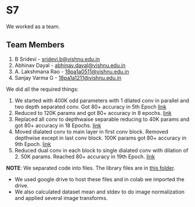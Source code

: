 # S7

We worked as a team. 
## Team Members
1. B Sridevi  - sridevi.b@vishnu.edu.in
2. Abhinav Dayal - abhinav.dayal@vishnu.edu.in
3. A. Lakshmana Rao - 18pa1a0511@vishnu.edu.in
3. Sanjay Varma G - 18pa1a1211@vishnu.edu.in

We did all the required things:

1. We started with 400K odd parameters with 1 dilated conv in parallel and two depth separated conv. Got 80+ accuracy in 5th Epoch [link](https://github.com/sridevibonthu/EVA/blob/master/S7/EVA04_S7_400K.ipynb)
2. Reduced to 120K params and got 80+ accuracy in 8 epochs. [link](https://github.com/sridevibonthu/EVA/blob/master/S7/EVA04_S7_120K.ipynb)
3. Replaced all conv to depthwaise separable reducing to 40K params and got 80+ accuracy in 18 Epochs. [link](https://github.com/sridevibonthu/EVA/blob/master/S7/EVA04_S7_40K.ipynb)
4. Moved dialated conv to main layer in first conv block. Removed depthwise except in last conv block. 100K params got 80+ accuracy in 9th Epoch. [link](https://github.com/sridevibonthu/EVA/blob/master/S7/EVA04_S7_100K.ipynb)
5. Reduced dual conv in each block to single dialated conv with dilation of 2. 50K params. Reached 80+ accuracy in 19th Epoch. [link](https://github.com/sridevibonthu/EVA/blob/master/S7/EVA04_S7_50K.ipynb)

**NOTE**: We separated code into files. The library files are in [this folder](https://github.com/sridevibonthu/EVA/tree/master/S7/EVA4library).

* We used google drive to host these files and in colab we imported the drive.
* We also calculated dataset mean and stdev to do image normalization and applied several image transforms.
